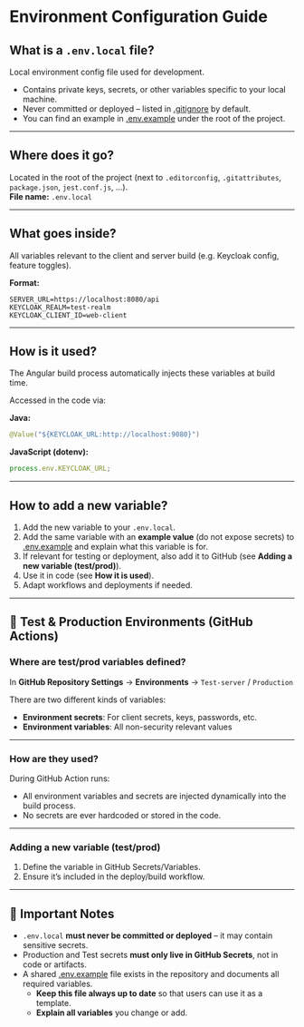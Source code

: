 # Environment Configuration Guide

## What is a `.env.local` file?

Local environment config file used for development.

- Contains private keys, secrets, or other variables specific to your local machine.
- Never committed or deployed – listed in [.gitignore](../../.gitignore) by default.
- You can find an example in [.env.example](../../.env.example) under the root of
  the project.

---

## Where does it go?

Located in the root of the project (next to `.editorconfig`, `.gitattributes`, `package.json`, `jest.conf.js`, ...).  
**File name:** `.env.local`

---

## What goes inside?

All variables relevant to the client and server build (e.g. Keycloak config, feature toggles).

**Format:**

```env
SERVER_URL=https://localhost:8080/api
KEYCLOAK_REALM=test-realm
KEYCLOAK_CLIENT_ID=web-client
```

---

## How is it used?

The Angular build process automatically injects these variables at build time.

Accessed in the code via:

**Java:**

```java
@Value("${KEYCLOAK_URL:http://localhost:9080}")
```

**JavaScript (dotenv):**

```ts
process.env.KEYCLOAK_URL;
```

---

## How to add a new variable?

1. Add the new variable to your `.env.local`.
2. Add the same variable with an **example value** (do not expose secrets) to [.env.example](../../.env.example) and
   explain what this
   variable is for.
3. If relevant for testing or deployment, also add it to GitHub (see **Adding a new variable (test/prod)**).
4. Use it in code (see **How it is used**).
5. Adapt workflows and deployments if needed.

---

## 🚀 Test & Production Environments (GitHub Actions)

### Where are test/prod variables defined?

In **GitHub Repository Settings** → **Environments** → `Test-server` / `Production`

There are two different kinds of variables:

- **Environment secrets**: For client secrets, keys, passwords, etc.
- **Environment variables**: All non-security relevant values

---

### How are they used?

During GitHub Action runs:

- All environment variables and secrets are injected dynamically into the build process.
- No secrets are ever hardcoded or stored in the code.

---

### Adding a new variable (test/prod)

1. Define the variable in GitHub Secrets/Variables.
2. Ensure it’s included in the deploy/build workflow.

---

## 🚫 Important Notes

- `.env.local` **must never be committed or deployed** – it may contain sensitive secrets.
- Production and Test secrets **must only live in GitHub Secrets**, not in code or artifacts.
- A shared [.env.example](../../.env.example) file exists in the repository and documents all required variables.
  - **Keep this file always up to date** so that users can use it as a template.
  - **Explain all variables** you change or add.
